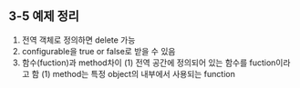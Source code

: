 ## 3-5 예제 정리

1. 전역 객체로 정의하면 delete 가능
2. configurable을 true or false로 받을 수 있음
3. 함수(fuction)과 method차이
    (1) 전역 공간에 정의되어 있는 함수를 fuction이라고 함
    (1) method는 특정 object의 내부에서 사용되는 function


